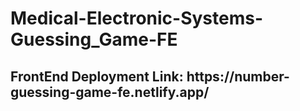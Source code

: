   <h1>Medical-Electronic-Systems-Guessing_Game-FE</h1>
  
 <h2> FrontEnd Deployment Link: https://number-guessing-game-fe.netlify.app/ </h2>
